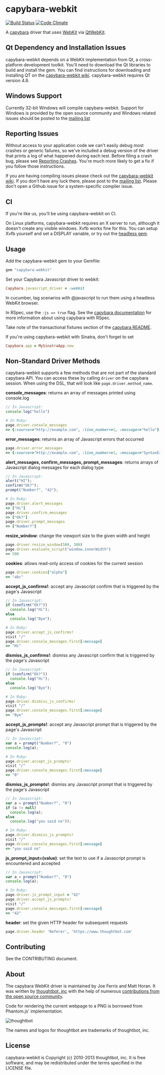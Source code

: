 capybara-webkit
===============

[![Build Status](https://secure.travis-ci.org/thoughtbot/capybara-webkit.png?branch=master)](https://travis-ci.org/thoughtbot/capybara-webkit)
[![Code Climate](https://codeclimate.com/github/thoughtbot/capybara-webkit.png)](https://codeclimate.com/github/thoughtbot/capybara-webkit)

A [capybara](https://github.com/jnicklas/capybara) driver that uses [WebKit](http://webkit.org) via [QtWebKit](http://doc.qt.nokia.com/4.7/qtwebkit.html).

Qt Dependency and Installation Issues
-------------------------------------

capybara-webkit depends on a WebKit implementation from Qt, a cross-platform
development toolkit. You'll need to download the Qt libraries to build and
install the gem. You can find instructions for downloading and installing QT on
the
[capybara-webkit wiki](https://github.com/thoughtbot/capybara-webkit/wiki/Installing-Qt-and-compiling-capybara-webkit).
capybara-webkit requires Qt version 4.8.

Windows Support
---------------

Currently 32-bit Windows will compile capybara-webkit. Support for Windows is provided by the open source community and Windows related issues should be posted to the [mailing list](http://groups.google.com/group/capybara-webkit)

Reporting Issues
----------------

Without access to your application code we can't easily debug most crashes or
generic failures, so we've included a debug version of the driver that prints a
log of what happened during each test. Before filing a crash bug, please see
[Reporting Crashes](https://github.com/thoughtbot/capybara-webkit/wiki/Reporting-Crashes).
You're much more likely to get a fix if you follow those instructions.

If you are having compiling issues please check out the
[capybara-webkit wiki](https://github.com/thoughtbot/capybara-webkit/wiki/Installing-Qt-and-compiling-capybara-webkit).
If you don't have any luck there, please post to the
[mailing list](http://groups.google.com/group/capybara-webkit). Please don't
open a Github issue for a system-specific compiler issue.

CI
--

If you're like us, you'll be using capybara-webkit on CI.

On Linux platforms, capybara-webkit requires an X server to run, although it doesn't create any visible windows. Xvfb works fine for this. You can setup Xvfb yourself and set a DISPLAY variable, or try out the [headless gem](https://github.com/leonid-shevtsov/headless).

Usage
-----

Add the capybara-webkit gem to your Gemfile:

```ruby
gem "capybara-webkit"
```

Set your Capybara Javascript driver to webkit:

```ruby
Capybara.javascript_driver = :webkit
```

In cucumber, tag scenarios with @javascript to run them using a headless WebKit browser.

In RSpec, use the `:js => true` flag. See the [capybara documentation](http://rubydoc.info/gems/capybara#Using_Capybara_with_RSpec) for more information about using capybara with RSpec.

Take note of the transactional fixtures section of the [capybara README](https://github.com/jnicklas/capybara/blob/master/README.md).

If you're using capybara-webkit with Sinatra, don't forget to set

```ruby
Capybara.app = MySinatraApp.new
```

Non-Standard Driver Methods
---------------------------

capybara-webkit supports a few methods that are not part of the standard capybara API. You can access these by calling `driver` on the capybara session. When using the DSL, that will look like `page.driver.method_name`.

**console_messages**: returns an array of messages printed using console.log

```js
// In Javascript:
console.log("hello")
```

```ruby
# In Ruby:
page.driver.console_messages
=> {:source=>"http://example.com", :line_number=>1, :message=>"hello"}
```

**error_messages**: returns an array of Javascript errors that occurred

```ruby
page.driver.error_messages
=> {:source=>"http://example.com", :line_number=>1, :message=>"SyntaxError: Parse error"}
```

**alert_messages, confirm_messages, prompt_messages**: returns arrays of Javascript dialog messages for each dialog type

```js
// In Javascript:
alert("HI");
confirm("Ok?");
prompt("Number?", "42");
```

```ruby
# In Ruby:
page.driver.alert_messages
=> ["Hi"]
page.driver.confirm_messages
=> ["Ok?"]
page.driver.prompt_messages
=> ["Number?"]
```

**resize_window**: change the viewport size to the given width and height

```ruby
page.driver.resize_window(500, 300)
page.driver.evaluate_script("window.innerWidth")
=> 500
```

**cookies**: allows read-only access of cookies for the current session

```ruby
page.driver.cookies["alpha"]
=> "abc"
```

**accept_js_confirms!**: accept any Javascript confirm that is triggered by the page's Javascript

```js
// In Javascript:
if (confirm("Ok?"))
  console.log("Hi");
else
  console.log("Bye");
```

```ruby
# In Ruby:
page.driver.accept_js_confirms!
visit "/"
page.driver.console_messages.first[:message]
=> "Hi"
```

**dismiss_js_confirms!**: dismiss any Javascript confirm that is triggered by the page's Javascript

```js
// In Javascript:
if (confirm("Ok?"))
  console.log("Hi");
else
  console.log("Bye");
```

```ruby
# In Ruby:
page.driver.dismiss_js_confirms!
visit "/"
page.driver.console_messages.first[:message]
=> "Bye"
```

**accept_js_prompts!**: accept any Javascript prompt that is triggered by the page's Javascript

```js
// In Javascript:
var a = prompt("Number?", "0")
console.log(a);
```

```ruby
# In Ruby:
page.driver.accept_js_prompts!
visit "/"
page.driver.console_messages.first[:message]
=> "0"
```

**dismiss_js_prompts!**: dismiss any Javascript prompt that is triggered by the page's Javascript

```js
// In Javascript:
var a = prompt("Number?", "0")
if (a != null)
  console.log(a);
else
  console.log("you said no"));
```

```ruby
# In Ruby:
page.driver.dismiss_js_prompts!
visit "/"
page.driver.console_messages.first[:message]
=> "you said no"
```

**js_prompt_input=(value)**: set the text to use if a Javascript prompt is encountered and accepted

```js
// In Javascript:
var a = prompt("Number?", "0")
console.log(a);
```

```ruby
# In Ruby:
page.driver.js_prompt_input = "42"
page.driver.accept_js_prompts!
visit "/"
page.driver.console_messages.first[:message]
=> "42"
```

**header**: set the given HTTP header for subsequent requests

```ruby
page.driver.header 'Referer', 'https://www.thoughtbot.com'
```

Contributing
------------

See the CONTRIBUTING document.

About
-----

The capybara WebKit driver is maintained by Joe Ferris and Matt Horan. It was written by [thoughtbot, inc](http://thoughtbot.com/community) with the help of numerous [contributions from the open source community](https://github.com/thoughtbot/capybara-webkit/contributors).

Code for rendering the current webpage to a PNG is borrowed from Phantom.js' implementation.

![thoughtbot](http://thoughtbot.com/images/tm/logo.png)

The names and logos for thoughtbot are trademarks of thoughtbot, inc.

License
-------

capybara-webkit is Copyright (c) 2010-2013 thoughtbot, inc. It is free software, and may be redistributed under the terms specified in the LICENSE file.
